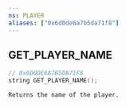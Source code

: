 ```yaml
---
ns: PLAYER
aliases: ["0x6d0de6a7b5da71f8"]
---
```

## GET_PLAYER_NAME

```c
// 0x6D0DE6A7B5DA71F8
string GET_PLAYER_NAME();
```

```
Returns the name of the player.
```
